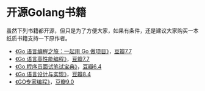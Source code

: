 # 开源Golang书籍

虽然下列书籍都开源，但只是为了方便大家，如果有条件，还是建议大家购买一本纸质书籍支持一下原作者。

- [《Go 语言编程之旅：一起用 Go 做项目》](https://golang2.eddycjy.com/)，[豆瓣7.7](https://book.douban.com/subject/35130972/)
- [《Go 语言高性能编程》](https://geektutu.com/post/high-performance-go.html)，[豆瓣7.7](https://book.douban.com/subject/34442131/)
- [《Go 程序员面试笔试宝典》](https://golang.design/go-questions/)，[豆瓣6.4](https://book.douban.com/subject/35871233/)
- [《Go 语言设计与实现》](https://draveness.me/golang/)，[豆瓣8.4](https://book.douban.com/subject/35635836/)
- [《GO专家编程》](https://books.studygolang.com/GoExpertProgramming/)，[豆瓣9.0](https://m.douban.com/book/subject/35144587/)